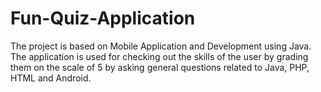 # Fun-Quiz-Application
The project is based on Mobile Application and Development using Java. The application is used for checking out the skills of the user by grading them on the scale of 5 by asking general questions related to Java, PHP, HTML and Android.
